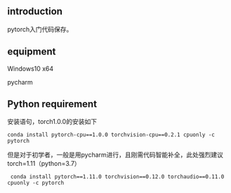 ## introduction
pytorch入门代码保存。


## equipment
Windows10 x64

pycharm



## Python requirement
安装语句，torch1.0.0的安装如下
```shell
conda install pytorch-cpu==1.0.0 torchvision-cpu==0.2.1 cpuonly -c pytorch
```
但是对于初学者，一般是用pycharm进行，且刚需代码智能补全，此处强烈建议torch=1.11（python=3.7）
```shell
 conda install pytorch==1.11.0 torchvision==0.12.0 torchaudio==0.11.0 cpuonly -c pytorch
```

